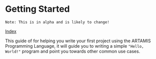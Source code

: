 # Getting Started

```
Note: This is in alpha and is likely to change!
```

[Index](/)

This guide of for helping you write your first project using the ARTAMIS Programming Language, it will guide you to writing a simple `"Hello, World!"` program and point you towards other common use cases.

